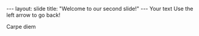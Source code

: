 --- layout: slide title: "Welcome to our second slide!" --- Your text Use the left arrow to go back!



Carpe diem
